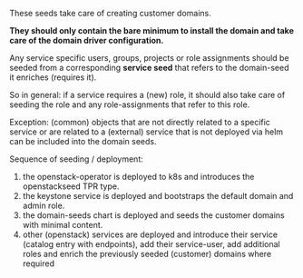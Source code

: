 These seeds take care of creating customer domains.

**They should only contain the bare minimum to install the domain and take care of the domain driver configuration.**

Any service specific users, groups, projects or role assignments should be seeded from a corresponding **service seed** that refers to the domain-seed it enriches (requires it).

So in general: if a service requires a (new) role, it should also take care of seeding the role and any role-assignments that refer to this role.

Exception: (common) objects that are not directly related to a specific service or are related to a (external) service that is not deployed via helm can be included into the domain seeds.
 

Sequence of seeding / deployment:

1. the openstack-operator is deployed to k8s and introduces the openstackseed TPR type.
2. the keystone service is deployed and bootstraps the default domain and admin role.
3. the domain-seeds chart is deployed and seeds the customer domains with minimal content.
4. other (openstack) services are deployed and introduce their service (catalog entry with endpoints), add their service-user, add additional roles and enrich the previously seeded (customer) domains where required 

